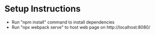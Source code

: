 # Setup Instructions

- Run "npm install" command to install dependencies
- Run "npx webpack serve" to host web page on http://localhost:8080/
